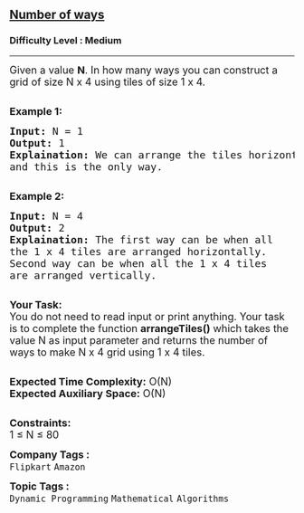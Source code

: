 <h2><a href="https://practice.geeksforgeeks.org/problems/number-of-ways2552/1?page=1&difficulty[]=1&status[]=unsolved&category[]=Mathematical&sortBy=submissions">Number of ways</a></h2><h3>Difficulty Level : Medium</h3><hr><div class="problems_problem_content__Xm_eO"><p><span style="font-size:18px">Given a value <strong>N</strong>. In how many ways you can construct a grid&nbsp;of size N x 4 using tiles of size 1 x 4.</span></p>

<p><br>
<strong><span style="font-size:18px">Example 1:</span></strong></p>

<pre><span style="font-size:18px"><strong>Input:</strong> N = 1
<strong>Output:</strong> 1
<strong>Explaination:</strong> We can arrange the tiles horizontally 
and this is the only way.</span></pre>

<p><br>
<strong><span style="font-size:18px">Example 2:</span></strong></p>

<pre><span style="font-size:18px"><strong>Input:</strong> N = 4
<strong>Output:</strong> 2
<strong>Explaination:</strong> The first way can be when all 
the 1 x 4 tiles are arranged horizontally. 
Second way can be when all the 1 x 4 tiles 
are arranged vertically.</span></pre>

<p><br>
<span style="font-size:18px"><strong>Your Task:</strong><br>
You do not need to read input or print anything. Your task is to complete the function <strong>arrangeTiles()</strong> which takes the value N as input parameter and returns the number of ways to make N x 4 grid&nbsp;using 1 x 4 tiles.</span></p>

<p><br>
<span style="font-size:18px"><strong>Expected Time Complexity:</strong> O(N)<br>
<strong>Expected Auxiliary Space:</strong> O(N)</span></p>

<p><br>
<span style="font-size:18px"><strong>Constraints:</strong><br>
1 ≤ N ≤ 80</span></p>
</div><p><span style=font-size:18px><strong>Company Tags : </strong><br><code>Flipkart</code>&nbsp;<code>Amazon</code>&nbsp;<br><p><span style=font-size:18px><strong>Topic Tags : </strong><br><code>Dynamic Programming</code>&nbsp;<code>Mathematical</code>&nbsp;<code>Algorithms</code>&nbsp;